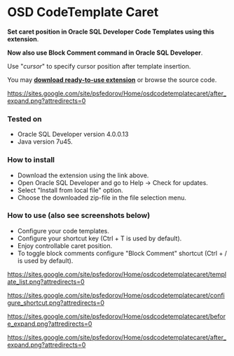 # OSD CodeTemplate Caret #

**Set caret position in Oracle SQL Developer Code Templates using this extension**.

**Now also use Block Comment command in Oracle SQL Developer**.

Use "$cursor$" to specify cursor position after template insertion.

You may **[download ready-to-use extension](https://drive.google.com/folderview?id=0B05KHW9DZVreWXpwXzhVb1RlZXM&usp=sharing)** or browse the source code.

https://sites.google.com/site/psfedorov/Home/osdcodetemplatecaret/after_expand.png?attredirects=0

### Tested on ###
  * Oracle SQL Developer version 4.0.0.13
  * Java version 7u45.

### How to install ###
  * Download the extension using the link above.
  * Open Oracle SQL Developer and go to Help -> Check for updates.
  * Select "Install from local file" option.
  * Choose the downloaded zip-file in the file selection menu.

### How to use (also see screenshots below) ###
  * Configure your code templates.
  * Configure your shortcut key (Ctrl + T is used by default).
  * Enjoy controllable caret position.
  * To toggle block comments configure "Block Comment" shortcut (Ctrl + / is used by default).



https://sites.google.com/site/psfedorov/Home/osdcodetemplatecaret/template_list.png?attredirects=0

https://sites.google.com/site/psfedorov/Home/osdcodetemplatecaret/configure_shortcut.png?attredirects=0

https://sites.google.com/site/psfedorov/Home/osdcodetemplatecaret/before_expand.png?attredirects=0

https://sites.google.com/site/psfedorov/Home/osdcodetemplatecaret/after_expand.png?attredirects=0